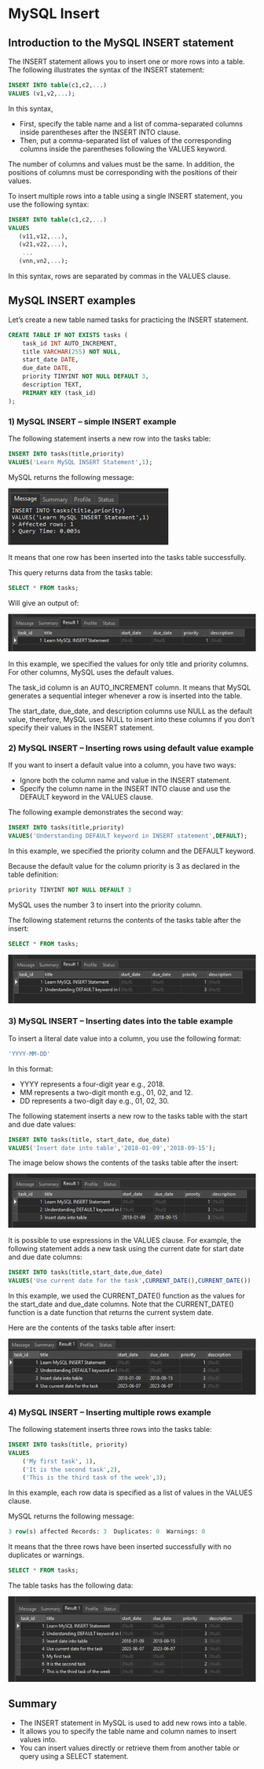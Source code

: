 # MySQL Insert

## Introduction to the MySQL INSERT statement

The INSERT statement allows you to insert one or more rows into a table. The following illustrates the syntax of the INSERT statement:

```sql
INSERT INTO table(c1,c2,...)
VALUES (v1,v2,...);
```

In this syntax,

- First, specify the table name and a list of comma-separated columns inside parentheses after the INSERT INTO clause.
- Then, put a comma-separated list of values of the corresponding columns inside the parentheses following the VALUES keyword.

The number of columns and values must be the same. In addition, the positions of columns must be corresponding with the positions of their values.

To insert multiple rows into a table using a single INSERT statement, you use the following syntax:

```sql
INSERT INTO table(c1,c2,...)
VALUES
   (v11,v12,...),
   (v21,v22,...),
    ...
   (vnn,vn2,...);
```

In this syntax, rows are separated by commas in the VALUES clause.

## MySQL INSERT examples

Let’s create a new table named tasks for practicing the INSERT statement.

```sql
CREATE TABLE IF NOT EXISTS tasks (
    task_id INT AUTO_INCREMENT,
    title VARCHAR(255) NOT NULL,
    start_date DATE,
    due_date DATE,
    priority TINYINT NOT NULL DEFAULT 3,
    description TEXT,
    PRIMARY KEY (task_id)
);
```

### 1) MySQL INSERT – simple INSERT example

The following statement inserts a new row into the tasks table:

```sql
INSERT INTO tasks(title,priority)
VALUES('Learn MySQL INSERT Statement',1);
```

MySQL returns the following message:

<img src="./images/insert1.png" alt="" />

It means that one row has been inserted into the tasks table successfully.

This query returns data from the tasks table:

```sql
SELECT * FROM tasks;
```

Will give an output of:

<img src="./images/insert2.png" alt="" />

In this example, we specified the values for only title and priority columns. For other columns, MySQL uses the default values.

The task_id column is an AUTO_INCREMENT column. It means that MySQL generates a sequential integer whenever a row is inserted into the table.

The start_date, due_date, and description columns use NULL as the default value, therefore, MySQL uses NULL to insert into these columns if you don’t specify their values in the INSERT statement.

### 2) MySQL INSERT – Inserting rows using default value example

If you want to insert a default value into a column, you have two ways:

- Ignore both the column name and value in the INSERT statement.
- Specify the column name in the INSERT INTO clause and use the DEFAULT keyword in the VALUES clause.

The following example demonstrates the second way:

```sql
INSERT INTO tasks(title,priority)
VALUES('Understanding DEFAULT keyword in INSERT statement',DEFAULT);
```

In this example, we specified the priority column and the DEFAULT keyword.

Because the default value for the column priority is 3 as declared in the table definition:

```sql
priority TINYINT NOT NULL DEFAULT 3
```

MySQL uses the number 3 to insert into the priority column.

The following statement returns the contents of the tasks table after the insert:

```sql
SELECT * FROM tasks;
```

<img src="./images/insert3.png" alt="" />

### 3) MySQL INSERT – Inserting dates into the table example

To insert a literal date value into a column, you use the following format:

```sql
'YYYY-MM-DD'
```

In this format:

- YYYY represents a four-digit year e.g., 2018.
- MM represents a two-digit month e.g., 01, 02, and 12.
- DD represents a two-digit day e.g., 01, 02, 30.

The following statement inserts a new row to the tasks table with the start and due date values:

```sql
INSERT INTO tasks(title, start_date, due_date)
VALUES('Insert date into table','2018-01-09','2018-09-15');
```

The image below shows the contents of the tasks table after the insert:

<img src="./images/insert4.png" alt="" />

It is possible to use expressions in the VALUES clause. For example, the following statement adds a new task using the current date for start date and due date columns:

```sql
INSERT INTO tasks(title,start_date,due_date)
VALUES('Use current date for the task',CURRENT_DATE(),CURRENT_DATE())
```

In this example, we used the CURRENT_DATE() function as the values for the start_date and due_date columns. Note that the CURRENT_DATE() function is a date function that returns the current system date.

Here are the contents of the tasks table after insert:

<img src="./images/insert5.png" alt="" />

### 4) MySQL INSERT – Inserting multiple rows example

The following statement inserts three rows into the tasks table:

```sql
INSERT INTO tasks(title, priority)
VALUES
	('My first task', 1),
	('It is the second task',2),
	('This is the third task of the week',3);
```

In this example, each row data is specified as a list of values in the VALUES clause.

MySQL returns the following message:

```sql
3 row(s) affected Records: 3  Duplicates: 0  Warnings: 0
```

It means that the three rows have been inserted successfully with no duplicates or warnings.

```sql
SELECT * FROM tasks;
```

The table tasks has the following data:

<img src="./images/insert6.png" alt="" />

## Summary

- The INSERT statement in MySQL is used to add new rows into a table.
- It allows you to specify the table name and column names to insert values into.
- You can insert values directly or retrieve them from another table or query using a SELECT statement.
